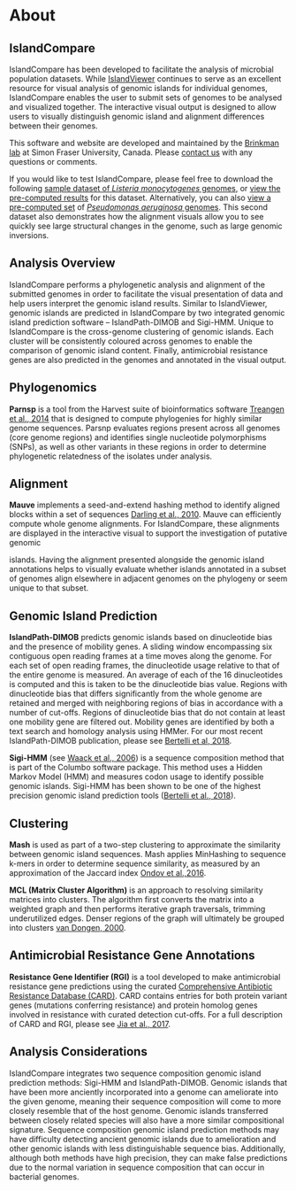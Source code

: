 # About
## IslandCompare

IslandCompare has been developed to facilitate the analysis of microbial population datasets. While [IslandViewer](http://www.pathogenomics.sfu.ca/islandviewer/browse/)
continues to serve as an excellent resource for visual analysis of genomic islands for individual genomes, IslandCompare
enables the user to submit sets of genomes to be analysed and visualized together. The interactive visual output is designed
to allow users to visually distinguish genomic island and alignment differences between their genomes.

[//]: # (The IslandCompare analysis pipeline is implemented in Galaxy and we have made the tool open source to allow users
to install the pipeline independently and modify it as they desire. For more details, please NOLAN FILL IN HERE – Make sure
to mention the open source licence and run the content for downloading by Fiona.)

This software and website are developed and maintained by the [Brinkman lab](http://www.brinkman.mbb.sfu.ca) at Simon Fraser
University, Canada. Please [contact us](/contact) with any questions or comments.

If you would like to test IslandCompare, please feel free to download the following [sample dataset of *Listeria monocytogenes*
genomes](/demo/Listeria_Sample_Dataset.zip), or [view the pre-computed results](/visualize?src=https%3A%2F%2Fislandcompare.pathogenomics.sfu.ca%2Fdemo%2Flisteria_sample_analysis.gff3)
for this dataset. Alternatively, you can also [view a pre-computed set](/visualize?src=https%3A%2F%2Fislandcompare.pathogenomics.sfu.ca%2Fdemo%2Fpseudomonas_sample_analysis.gff3)
of [*Pseudomonas aeruginosa* genomes](/demo/Pseudomonas_Sample_Dataset.zip). This second dataset also demonstrates how the
alignment visuals allow you to see quickly see large structural changes in the genome, such as large genomic inversions.

## Analysis Overview

IslandCompare performs a phylogenetic analysis and alignment of the submitted genomes in order to facilitate the visual presentation
of data and help users interpret the genomic island results. Similar to IslandViewer, genomic islands are predicted in IslandCompare
by two integrated genomic island prediction software – IslandPath-DIMOB and Sigi-HMM. Unique to IslandCompare is the cross-genome
clustering of genomic islands. Each cluster will be consistently coloured across genomes to enable the comparison of genomic
island content. Finally, antimicrobial resistance genes are also predicted in the genomes and annotated in the visual output.

## Phylogenomics

**Parnsp** is a tool from the Harvest suite of bioinformatics software [Treangen et al., 2014](https://genomebiology.biomedcentral.com/articles/10.1186/s13059-014-0524-x)
that is designed to compute phylogenies for highly similar genome sequences. Parsnp evaluates regions present across all
genomes (core genome regions) and identifies single nucleotide polymorphisms (SNPs), as well as other variants in these regions
in order to determine phylogenetic relatedness of the isolates under analysis.

## Alignment

**Mauve** implements a seed-and-extend hashing method to identify aligned blocks within a set of sequences [Darling et al.,
2010](https://journals.plos.org/plosone/article?id=10.1371/journal.pone.0011147). Mauve can efficiently compute whole genome
alignments. For IslandCompare, these alignments are displayed in the interactive visual to support the investigation of putative
genomic

islands. Having the alignment presented alongside the genomic island annotations helps to visually evaluate whether islands
annotated in a subset of genomes align elsewhere in adjacent genomes on the phylogeny or seem unique to that subset.

## Genomic Island Prediction

**IslandPath-DIMOB** predicts genomic islands based on dinucleotide bias and the presence of mobility genes. A sliding window
encompassing six contiguous open reading frames at a time moves along the genome. For each set of open reading frames, the
dinucleotide usage relative to that of the entire genome is measured. An average of each of the 16 dinucleotides is computed
and this is taken to be the dinucleotide bias value. Regions with dinucleotide bias that differs significantly from the whole
genome are retained and merged with neighboring regions of bias in accordance with a number of cut-offs. Regions of dinucleotide
bias that do not contain at least one mobility gene are filtered out. Mobility genes are identified by both a text search
and homology analysis using HMMer. For our most recent IslandPath-DIMOB publication, please see [Bertelli et al, 2018](https://academic.oup.com/bioinformatics/article/34/13/2161/4904263).

**Sigi-HMM** (see [Waack et al., 2006](http://www.biomedcentral.com/1471-2105/7/142)) is a sequence composition method that
is part of the Columbo software package. This method uses a Hidden Markov Model (HMM) and measures codon usage to identify
possible genomic islands. Sigi-HMM has been shown to be one of the highest precision genomic island prediction tools ([Bertelli
et al., 2018](https://academic.oup.com/bib/advance-article/doi/10.1093/bib/bby042/5032564)).

## Clustering

**Mash** is used as part of a two-step clustering to approximate the similarity between genomic island sequences. Mash applies
MinHashing to sequence k-mers in order to determine sequence similarity, as measured by an approximation of the Jaccard index
[Ondov et al.,2016](https://genomebiology.biomedcentral.com/articles/10.1186/s13059-016-0997-x).

**MCL (Matrix Cluster Algorithm)** is an approach to resolving similarity matrices into clusters. The algorithm first converts
the matrix into a weighted graph and then performs iterative graph traversals, trimming underutilized edges. Denser regions
of the graph will ultimately be grouped into clusters [van Dongen, 2000](https://micans.org/mcl/index.html?sec_thesisetc).

## Antimicrobial Resistance Gene Annotations

**Resistance Gene Identifier (RGI)** is a tool developed to make antimicrobial resistance gene predictions using the curated
[Comprehensive Antibiotic Resistance Database (CARD)](https://card.mcmaster.ca). CARD contains entries for both protein variant
genes (mutations conferring resistance) and protein homolog genes involved in resistance with curated detection cut-offs.
For a full description of CARD and RGI, please see [Jia et al., 2017](https://academic.oup.com/nar/article/45/D1/D566/2333912).

[//]: # (## Support for Draft Genomes)

[//]: # (Draft genomes are processed in much the same way as IslandViewer. Upon selecting a set of draft genomes to analyse,
the contigs in a single genome/file will need to be concatenated in order to perform the analysis in IslandCompare. If draft
genomes are included in a job submission, you will need to select either “OPTION-FOR-STITCHING-IN-ORDER” to concatenate the
contigs in the order submitted, or select a reference genome against which all genomes in the analysis will be aligned and
concatenated. If the option to align against a reference is chosen, contigs unique to the custom genome or contigs that could
be placed in several position according to the reference genome - such as identical transposases that could not be solved
by short read assembly software - will remain unaligned and placed at the end of the pseudochromosome. These contigs that
could not be ordered are shown in ???. Contig gaps are indicated by ???. Contigs placed in this unaligned region should be
evaluated with extra caution.)

## Analysis Considerations

IslandCompare integrates two sequence composition genomic island prediction methods: Sigi-HMM and IslandPath-DIMOB. Genomic
islands that have been more anciently incorporated into a genome can ameliorate into the given genome, meaning their sequence
composition will come to more closely resemble that of the host genome. Genomic islands transferred between closely related
species will also have a more similar compositional signature. Sequence composition genomic island prediction methods may
have difficulty detecting ancient genomic islands due to amelioration and other genomic islands with less distinguishable
sequence bias. Additionally, although both methods have high precision, they can make false predictions due to the normal
variation in sequence composition that can occur in bacterial genomes. 
